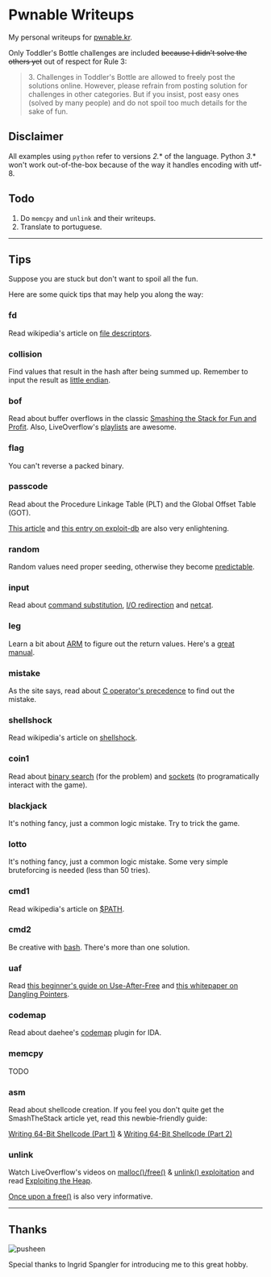 # Pwnable Writeups
My personal writeups for [pwnable.kr](http://pwnable.kr/play.php).

Only Toddler's Bottle challenges are included ~~because I didn't solve the others yet~~ out of respect for Rule 3:

> 3\. Challenges in Toddler's Bottle are allowed to freely post the solutions online. However, please refrain from posting solution for challenges in other categories. But if you insist, post easy ones (solved by many people) and do not spoil too much details for the sake of fun.

## Disclaimer

All examples using `python` refer to versions *2.** of the language. Python *3.** won't work out-of-the-box because of the way it handles encoding with utf-8.

## Todo

1. Do `memcpy` and `unlink` and their writeups.
2. Translate to portuguese.

----
## Tips

Suppose you are stuck but don't want to spoil all the fun.

Here are some quick tips that may help you along the way:

### fd
Read wikipedia's article on [file descriptors](https://en.wikipedia.org/wiki/File_descriptor).

### collision
Find values that result in the hash after being summed up. Remember to input the result as [little endian](https://en.wikipedia.org/wiki/Endianness).

### bof
Read about buffer overflows in the classic [Smashing the Stack for Fun and Profit](http://insecure.org/stf/smashstack.html). Also, LiveOverflow's [playlists](https://www.youtube.com/watch?v=T03idxny9jE&index=13&list=PLhixgUqwRTjxglIswKp9mpkfPNfHkzyeN) are awesome.

### flag
You can't reverse a packed binary.

### passcode
Read about the Procedure Linkage Table (PLT) and the Global Offset Table (GOT).

[This article](http://blog.isis.poly.edu/exploitation%20mitigation%20techniques/exploitation%20techniques/2011/06/02/relro-relocation-read-only/) and [this entry on exploit-db](https://www.exploit-db.com/papers/13203/) are also very enlightening.

### random
Random values need proper seeding, otherwise they become [predictable](http://stackoverflow.com/questions/1108780/why-do-i-always-get-the-same-sequence-of-random-numbers-with-rand).

### input
Read about [command substitution](http://www.tldp.org/LDP/abs/html/commandsub.html), [I/O redirection](http://www.tldp.org/LDP/abs/html/io-redirection.html) and [netcat](https://www.g-loaded.eu/2006/11/06/netcat-a-couple-of-useful-examples/).

### leg
Learn a bit about [ARM](http://simplemachines.it/doc/arm_inst.pdf) to figure out the return values. Here's a [great manual](http://www.keil.com/support/man/docs/armasm/armasm_dom1361289850039.htm).

### mistake
As the site says, read about [C operator's precedence](http://www.difranco.net/compsci/C_Operator_Precedence_Table.htm) to find out the mistake.

### shellshock
Read wikipedia's article on [shellshock](https://en.wikipedia.org/wiki/Shellshock_(software_bug)).

### coin1
Read about [binary search](https://en.wikipedia.org/wiki/Binary_search_algorithm) (for the problem) and [sockets](https://docs.python.org/2/library/socket.html) (to programatically interact with the game).

### blackjack
It's nothing fancy, just a common logic mistake. Try to trick the game.

### lotto
It's nothing fancy, just a common logic mistake. Some very simple bruteforcing is needed (less than 50 tries).

### cmd1
Read wikipedia's article on [$PATH](https://en.wikipedia.org/wiki/PATH_(variable)).

### cmd2
Be creative with [bash](http://ss64.com/bash/). There's more than one solution.

### uaf
Read [this beginner's guide on Use-After-Free](http://garage4hackers.com/content.php?r=143-Beginners-Guide-to-Use-after-free-Exploits-IE-6-0-day-Exploit-Development) and [this whitepaper on Dangling Pointers](https://www.blackhat.com/presentations/bh-usa-07/Afek/Whitepaper/bh-usa-07-afek-WP.pdf).

### codemap
Read about daehee's [codemap](http://codemap.kr/) plugin for IDA.

### memcpy
TODO

### asm
Read about shellcode creation. If you feel you don't quite get the SmashTheStack article yet, read this newbie-friendly guide:

[Writing 64-Bit Shellcode (Part 1)](http://null-byte.wonderhowto.com/how-to/writing-64-bit-shellcode-part-1-beginner-assembly-0161593/) & [Writing 64-Bit Shellcode (Part 2)](http://null-byte.wonderhowto.com/how-to/writing-64-bit-shellcode-part-2-removing-null-bytes-0161591/)

### unlink
Watch LiveOverflow's videos on [malloc()/free()](https://www.youtube.com/watch?v=gL45bjQvZSU) & [unlink() exploitation](https://www.youtube.com/watch?v=HWhzH--89UQ) and read [Exploiting the Heap](http://www.win.tue.nl/~aeb/linux/hh/hh-11.html).

[Once upon a free()](http://phrack.org/issues/57/9.html) is also very informative.

----
## Thanks
![pusheen](https://media.tenor.co/images/550650fe51ac8b77091ce7292b7641ee/raw)

Special thanks to Ingrid Spangler for introducing me to this great hobby.
